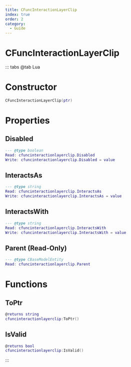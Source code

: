 ```yaml
---
title: CFuncInteractionLayerClip
index: true
order: 2
category:
  - Guide
---
```


# CFuncInteractionLayerClip

::: tabs
@tab Lua
# Constructor
```lua
CFuncInteractionLayerClip(ptr)
```
# Properties
## Disabled 
```lua
--- @type boolean
Read: cfuncinteractionlayerclip.Disabled
Write: cfuncinteractionlayerclip.Disabled = value
```
## InteractsAs 
```lua
--- @type string
Read: cfuncinteractionlayerclip.InteractsAs
Write: cfuncinteractionlayerclip.InteractsAs = value
```
## InteractsWith 
```lua
--- @type string
Read: cfuncinteractionlayerclip.InteractsWith
Write: cfuncinteractionlayerclip.InteractsWith = value
```
## Parent (Read-Only)
```lua
--- @type CBaseModelEntity
Read: cfuncinteractionlayerclip.Parent
```
# Functions
## ToPtr
```lua
@returns string
cfuncinteractionlayerclip:ToPtr()
```
## IsValid
```lua
@returns bool
cfuncinteractionlayerclip:IsValid()
```

:::